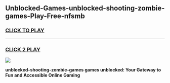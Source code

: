 
## Unblocked-Games-unblocked-shooting-zombie-games-Play-Free-nfsmb
<h3>
<a href="https://premium76.site?title=unblocked-shooting-zombie-games&ref=10A">CLICK TO PLAY</a></h3>
<hr>

<h3>
<a href="https://premium76.site?title=unblocked-shooting-zombie-games&ref=10A">CLICK 2 PLAY</a>
  
</h3>

<a href="https://premium76.site?title=unblocked-shooting-zombie-games&ref=10A"><img src="https://clearcache.store/games.png"></a>


**unblocked-shooting-zombie-games games unblocked: Your Gateway to Fun and Accessible Online Gaming**
